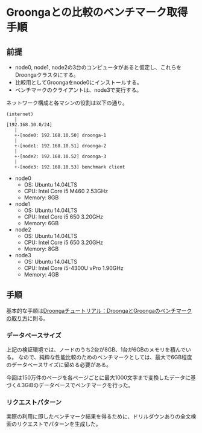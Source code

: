 # Groongaとの比較のベンチマーク取得手順

## 前提

 * node0, node1, node2の3台のコンピュータがあると仮定し、これらをDroongaクラスタにする。
 * 比較用としてGroongaをnode0にインストールする。
 * ベンチマークのクライアントは、node3で実行する。

ネットワーク構成と各マシンの役割は以下の通り。

    (internet)
       |
    [192.168.10.0/24]
       |
       +-[node0: 192.168.10.50] droonga-1
       |
       +-[node1: 192.168.10.51] droonga-2
       |
       +-[node2: 192.168.10.52] droonga-3
       |
       +-[node3: 192.168.10.53] benchmark client

 * node0
   * OS: Ubuntu 14.04LTS
   * CPU: Intel Core i5 M460 2.53GHz
   * Memory: 8GB
 * node1
   * OS: Ubuntu 14.04LTS
   * CPU: Intel Core i5 650 3.20GHz
   * Memory: 6GB
 * node2
   * OS: Ubuntu 14.04LTS
   * CPU: Intel Core i5 650 3.20GHz
   * Memory: 8GB
 * node3
   * OS: Ubuntu 14.04LTS
   * CPU: Intel Core i5-4300U vPro 1.90GHz
   * Memory: 4GB

## 手順

基本的な手順は[Droongaチュートリアル：DroongaとGroongaのベンチマークの取り方](http://droonga.org/ja/tutorial/1.0.8/benchmark/)に則る。

### データベースサイズ

上記の検証環境では、ノードのうち2台が8GB、1台が6GBのメモリを積んでいる。
なので、純粋な性能比較のためのベンチマークとしては、最大で6GB程度のデータベースサイズに留める必要がある。

今回は150万件のページを各ページごとに最大1000文字まで変換したデータに基づく4.3GiBのデータベースでベンチマークを行った。

### リクエストパターン

実際の利用に即したベンチマーク結果を得るために、ドリルダウンありの全文検索のリクエストでパターンを生成した。


